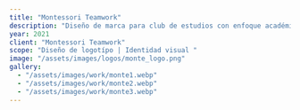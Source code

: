 ```yaml
---
title: "Montessori Teamwork"
description: "Diseño de marca para club de estudios con enfoque académico. Una imagen formal, clara y comprometida con el aprendizaje y el desarrollo responsable."
year: 2021
client: "Montessori Teamwork"
scope: "Diseño de logotípo | Identidad visual "
image: "/assets/images/logos/monte_logo.png"
gallery:
  - "/assets/images/work/monte1.webp"
  - "/assets/images/work/monte2.webp"
  - "/assets/images/work/monte3.webp"
---
```

